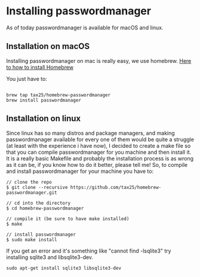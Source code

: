 # Installing passwordmanager

As of today passwordmanager is available for macOS and linux. 

## Installation on macOS

Installing passwordmanager on mac is really easy, we use homebrew. [Here to how to install Homebrew](https://docs.brew.sh/Installation)

You just have to: 

```

brew tap tax25/homebrew-passwordmanager
brew install passwordmanager

```

## Installation on linux

Since linux has so many distros and package managers, and making passwordmanager available for every one of them would be quite a struggle (at least with the experience i have now), I decided to create a make file
so that you can compile passwordmanager for you machine and then install it. It is a really basic Makefile and probably the installation process is as wrong as it can be, if you know how to do it better, please tell me!
So, to compile and install passwordmanager for your machine you have to:

```
// clone the repo
$ git clone --recursive https://github.com/tax25/homebrew-passwordmanager.git

// cd into the directory
$ cd homebrew-passwordmanager

// compile it (be sure to have make installed)
$ make

// install passwordmanager
$ sudo make install 

```

If you get an error and it's something like "cannot find -lsqlite3" try installing sqlite3 and libsqlite3-dev. 

```
sudo apt-get install sqlite3 libsqlite3-dev

```
